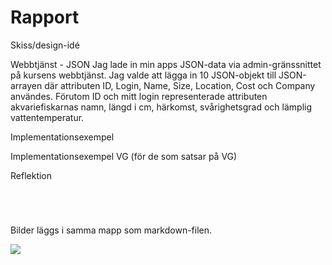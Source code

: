 
# Rapport

Skiss/design-idé

Webbtjänst - JSON
Jag lade in min apps JSON-data via admin-gränssnittet på kursens webbtjänst. Jag valde att lägga in
10 JSON-objekt till JSON-arrayen där attributen ID, Login, Name, Size, Location, Cost och Company
användes. Förutom ID och mitt login representerade attributen akvariefiskarnas namn, längd i cm, 
härkomst, svårighetsgrad och lämplig vattentemperatur. 

Implementationsexempel

Implementationsexempel VG (för de som satsar på VG) 

Reflektion

```
```

```
```

```
```

```
```

Bilder läggs i samma mapp som markdown-filen.

![](android.png)
